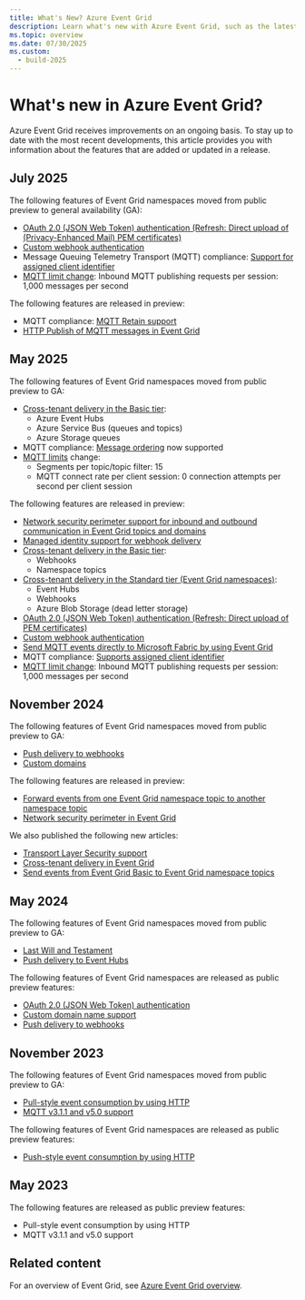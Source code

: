 ```yaml
---
title: What's New? Azure Event Grid
description: Learn what's new with Azure Event Grid, such as the latest release notes, known issues, bug fixes, deprecated functionality, and upcoming changes.
ms.topic: overview
ms.date: 07/30/2025
ms.custom:
  - build-2025
---
```


# What's new in Azure Event Grid?

Azure Event Grid receives improvements on an ongoing basis. To stay up to date with the most recent developments, this article provides you with information about the features that are added or updated in a release.

## July 2025

The following features of Event Grid namespaces moved from public preview to general availability (GA):

- [OAuth 2.0 (JSON Web Token) authentication (Refresh: Direct upload of (Privacy-Enhanced Mail) PEM certificates)](authenticate-with-namespaces-using-json-web-tokens.md#configure-oauth-20-jwt-authentication-settings-on-your-event-grid-namespace---direct-upload)
- [Custom webhook authentication](authenticate-with-namespaces-using-webhook-authentication.md)
- Message Queuing Telemetry Transport (MQTT) compliance: [Support for assigned client identifier](mqtt-support.md#assigned-client-identifiers)
- [MQTT limit change](quotas-limits.md): Inbound MQTT publishing requests per session: 1,000 messages per second

The following features are released in preview:

- MQTT compliance: [MQTT Retain support](mqtt-retain.md)
- [HTTP Publish of MQTT messages in Event Grid](mqtt-http-publish.md)

## May 2025

The following features of Event Grid namespaces moved from public preview to GA:

- [Cross-tenant delivery in the Basic tier](cross-tenant-delivery-using-managed-identity.md):
    - Azure Event Hubs
    - Azure Service Bus (queues and topics)
    - Azure Storage queues
- MQTT compliance: [Message ordering](mqtt-support.md#message-ordering) now supported
- [MQTT limits](quotas-limits.md) change:
    - Segments per topic/topic filter: 15
    - MQTT connect rate per client session: 0 connection attempts per second per client session

The following features are released in preview:

- [Network security perimeter support for inbound and outbound communication in Event Grid topics and domains](configure-network-security-perimeter.md)
- [Managed identity support for webhook delivery](deliver-events-using-managed-identity.md#deliver-events-to-webhooks-using-managed-identity)
- [Cross-tenant delivery in the Basic tier](cross-tenant-delivery-using-managed-identity.md):
    - Webhooks
    - Namespace topics
- [Cross-tenant delivery in the Standard tier (Event Grid namespaces)](cross-tenant-delivery-using-managed-identity.md):
    - Event Hubs
    - Webhooks
    - Azure Blob Storage (dead letter storage)
- [OAuth 2.0 (JSON Web Token) authentication (Refresh: Direct upload of PEM certificates)](authenticate-with-namespaces-using-json-web-tokens.md#configure-oauth-20-jwt-authentication-settings-on-your-event-grid-namespace---direct-upload)
- [Custom webhook authentication](authenticate-with-namespaces-using-webhook-authentication.md)
- [Send MQTT events directly to Microsoft Fabric by using Event Grid](mqtt-events-fabric.md)
- MQTT compliance: [Supports assigned client identifier](mqtt-support.md#assigned-client-identifiers)
- [MQTT limit change](quotas-limits.md): Inbound MQTT publishing requests per session: 1,000 messages per second

## November 2024

The following features of Event Grid namespaces moved from public preview to GA:

- [Push delivery to webhooks](namespace-handler-webhook.md)
- [Custom domains](custom-domains-namespaces.md)

The following features are released in preview:

- [Forward events from one Event Grid namespace topic to another namespace topic](forward-events-to-another-namespace-topic.md)
- [Network security perimeter in Event Grid](configure-network-security-perimeter.md)

We also published the following new articles:

- [Transport Layer Security support](transport-layer-security.md)
- [Cross-tenant delivery in Event Grid](cross-tenant-delivery-using-managed-identity.md)
- [Send events from Event Grid Basic to Event Grid namespace topics](handler-event-grid-namespace-topic.md)

## May 2024

The following features of Event Grid namespaces moved from public preview to GA:

- [Last Will and Testament](mqtt-support.md#last-will-and-testament-messages)
- [Push delivery to Event Hubs](namespace-handler-event-hubs.md)

The following features of Event Grid namespaces are released as public preview features:

- [OAuth 2.0 (JSON Web Token) authentication](oauth-json-web-token-authentication.md)
- [Custom domain name support](custom-domains-namespaces.md)
- [Push delivery to webhooks](namespace-handler-webhook.md)

## November 2023

The following features of Event Grid namespaces moved from public preview to GA:

- [Pull-style event consumption by using HTTP](pull-delivery-overview.md)
- [MQTT v3.1.1 and v5.0 support](mqtt-overview.md)

The following features of Event Grid namespaces are released as public preview features:

- [Push-style event consumption by using HTTP](pull-delivery-overview.md)

## May 2023

The following features are released as public preview features:

- Pull-style event consumption by using HTTP
- MQTT v3.1.1 and v5.0 support

## Related content

For an overview of Event Grid, see [Azure Event Grid overview](overview.md).

